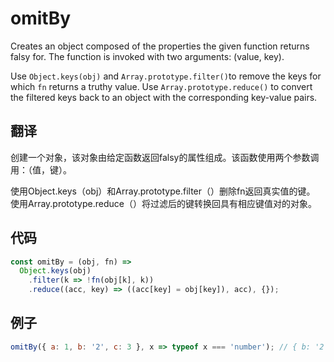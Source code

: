 # omitBy

Creates an object composed of the properties the given function returns falsy for. The function is invoked with two arguments: (value, key).

Use `Object.keys(obj)` and `Array.prototype.filter()`to remove the keys for which `fn` returns a truthy value.
Use `Array.prototype.reduce()` to convert the filtered keys back to an object with the corresponding key-value pairs.

## 翻译

创建一个对象，该对象由给定函数返回falsy的属性组成。该函数使用两个参数调用：（值，键）。

使用Object.keys（obj）和Array.prototype.filter（）删除fn返回真实值的键。
使用Array.prototype.reduce（）将过滤后的键转换回具有相应键值对的对象。

## 代码

```js
const omitBy = (obj, fn) =>
  Object.keys(obj)
    .filter(k => !fn(obj[k], k))
    .reduce((acc, key) => ((acc[key] = obj[key]), acc), {});
```

## 例子

```js
omitBy({ a: 1, b: '2', c: 3 }, x => typeof x === 'number'); // { b: '2' }
```
